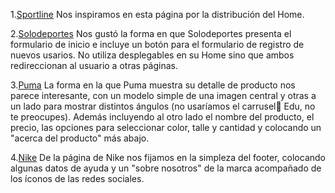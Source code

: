 1.[Sportline](https://www.sportline.com.ar/) 
Nos inspiramos en esta página por la distribución del Home.

2.[Solodeportes](https://www.solodeportes.com.ar/customer/account/login/) 
Nos gustó la forma en que Solodeportes presenta el formulario de inicio e incluye un botón para el formulario de registro de nuevos usarios. No utiliza desplegables en su Home sino que ambos redireccionan al usuario a otras páginas.

3.[Puma](https://ar.puma.com/buzo-red-bull-racing-con-capucha-y-estampado-763194-01.html?color=673) 
La forma en la que Puma muestra su detalle de producto nos parece interesante, con un modelo simple de una imagen central y otras a un lado para mostrar distintos ángulos (no usaríamos el carrusel🎠 Edu, no te preocupes). Además incluyendo al otro lado el nombre del producto, el precio, las opciones para seleccionar color, talle y cantidad y colocando un "acerca del producto" más abajo.

4.[Nike](https://www.nike.com/ar/) 
De la página de Nike nos fijamos en la simpleza del footer, colocando algunas datos de ayuda y un "sobre nosotros" de la marca acompañado de los íconos de las redes sociales.

[^1]: This is the footnote.
